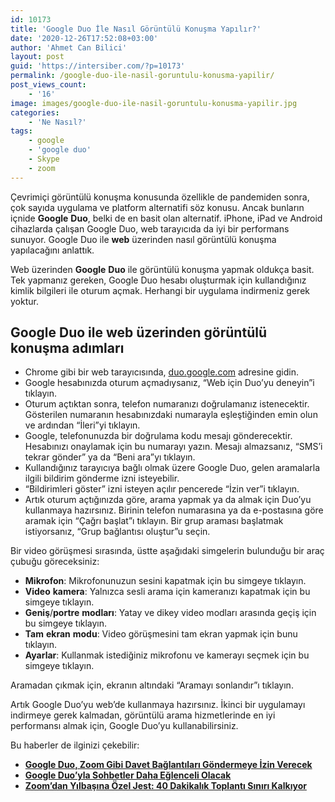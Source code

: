 ```yaml
---
id: 10173
title: 'Google Duo İle Nasıl Görüntülü Konuşma Yapılır?'
date: '2020-12-26T17:52:08+03:00'
author: 'Ahmet Can Bilici'
layout: post
guid: 'https://intersiber.com/?p=10173'
permalink: /google-duo-ile-nasil-goruntulu-konusma-yapilir/
post_views_count:
    - '16'
image: images/google-duo-ile-nasil-goruntulu-konusma-yapilir.jpg
categories:
    - 'Ne Nasıl?'
tags:
    - google
    - 'google duo'
    - Skype
    - zoom
---
```


Çevrimiçi görüntülü konuşma konusunda özellikle de pandemiden sonra, çok sayıda uygulama ve platform alternatifi söz konusu. Ancak bunların içnide **Google** **Duo**, belki de en basit olan alternatif. iPhone, iPad ve Android cihazlarda çalışan Google Duo, web tarayıcıda da iyi bir performans sunuyor. Google Duo ile **web** üzerinden nasıl görüntülü konuşma yapılacağını anlattık.

Web üzerinden **Google** **Duo** ile görüntülü konuşma yapmak oldukça basit. Tek yapmanız gereken, Google Duo hesabı oluşturmak için kullandığınız kimlik bilgileri ile oturum açmak. Herhangi bir uygulama indirmeniz gerek yoktur.

## Google Duo ile web üzerinden görüntülü konuşma adımları

- Chrome gibi bir web tarayıcısında, [duo.google.com](http://duo.google.com) adresine gidin.
- Google hesabınızda oturum açmadıysanız, “Web için Duo’yu deneyin”i tıklayın.
- Oturum açtıktan sonra, telefon numaranızı doğrulamanız istenecektir. Gösterilen numaranın hesabınızdaki numarayla eşleştiğinden emin olun ve ardından “İleri”yi tıklayın.
- Google, telefonunuzda bir doğrulama kodu mesajı gönderecektir. Hesabınızı onaylamak için bu numarayı yazın. Mesajı almazsanız, “SMS’i tekrar gönder” ya da “Beni ara”yı tıklayın.
- Kullandığınız tarayıcıya bağlı olmak üzere Google Duo, gelen aramalarla ilgili bildirim gönderme izni isteyebilir.
- “Bildirimleri göster” izni isteyen açılır pencerede “İzin ver”i tıklayın.
- Artık oturum açtığınızda göre, arama yapmak ya da almak için Duo’yu kullanmaya hazırsınız. Birinin telefon numarasına ya da e-postasına göre aramak için “Çağrı başlat”ı tıklayın. Bir grup araması başlatmak istiyorsanız, “Grup bağlantısı oluştur”u seçin.

Bir video görüşmesi sırasında, üstte aşağıdaki simgelerin bulunduğu bir araç çubuğu göreceksiniz:

- **Mikrofon**: Mikrofonunuzun sesini kapatmak için bu simgeye tıklayın.
- **Video** **kamera**: Yalnızca sesli arama için kameranızı kapatmak için bu simgeye tıklayın.
- **Geniş**/**portre** **modları**: Yatay ve dikey video modları arasında geçiş için bu simgeye tıklayın.
- **Tam** **ekran** **modu**: Video görüşmesini tam ekran yapmak için bunu tıklayın.
- **Ayarlar**: Kullanmak istediğiniz mikrofonu ve kamerayı seçmek için bu simgeye tıklayın.

Aramadan çıkmak için, ekranın altındaki “Aramayı sonlandır”ı tıklayın.

Artık Google Duo’yu web’de kullanmaya hazırsınız. İkinci bir uygulamayı indirmeye gerek kalmadan, görüntülü arama hizmetlerinde en iyi performansı almak için, Google Duo’yu kullanabilirsiniz.

Bu haberler de ilginizi çekebilir:

- **[Google Duo, Zoom Gibi Davet Bağlantıları Göndermeye İzin Verecek](https://intersiber.com/google-duo-zoom-gibi-davet-baglantilari-gondermeye-izin-verecek/)**
- **[Google Duo’yla Sohbetler Daha Eğlenceli Olacak](https://intersiber.com/google-duoyla-sohbetler-daha-eglenceli-olacak/)**
- **[Zoom’dan Yılbaşına Özel Jest: 40 Dakikalık Toplantı Sınırı Kalkıyor](https://intersiber.com/zoomdan-yilbasina-ozel-jest-40-dakikalik-toplanti-siniri-kalkiyor/)**